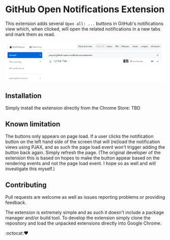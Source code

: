 # GitHub Open Notifications Extension

This extension adds several `Open all: ...` buttons in GitHub's notifications view which, when clicked, will open the related notifications in a new tabs and mark them as read.

![example](assets/screenshot.png)

## Installation

Simply install the extension directly from the Chrome Store: TBD

## Known limitation

The buttons only appears on page load. If a user clicks the notification button on the left hand side of the screen that will (re)load the notification views using PJAX, and as such the page load event won't trigger adding the button back again. Simply refresh the page. (The original developer of the extension this is based on hopes to make the button appear based on the rendering events and not the page load event. I hope so as well and will investigate this myself.)

## Contributing

Pull requests are welcome as well as issues reporting problems or providing feedback.

The extension is extremely simple and as such it doesn't include a package manager and/or build tool. To develop the extension simply clone the repository and load the unpacked extensions directly into Google Chrome.

:octocat::heart:
